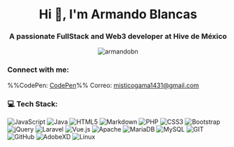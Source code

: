 <h1 align="center">Hi 👋, I'm Armando Blancas</h1>  
<h3 align="center">A passionate FullStack and Web3 developer at Hive de México</h3>  
  
<p align="center"> <img src="https://komarev.com/ghpvc/?username=armandobn&label=Profile%20views&color=0e75b6&style=flat" alt="armandobn" /> </p>  

<h3 align="left">Connect with me:</h3>  

%%CodePen: [CodePen](https://codepen.io/armandobn)%%
Correo: misticogama1431@gmail.com

### 💻 Tech Stack:
![JavaScript](https://img.shields.io/badge/javascript-%23323330.svg?style=for-the-badge&logo=javascript&logoColor=%23F7DF1E) 
![Java](https://img.shields.io/badge/java-%23ED8B00.svg?style=for-the-badge&logo=java&logoColor=white) 
![HTML5](https://img.shields.io/badge/html5-%23E34F26.svg?style=for-the-badge&logo=html5&logoColor=white) 
![Markdown](https://img.shields.io/badge/markdown-%23000000.svg?style=for-the-badge&logo=markdown&logoColor=white) 
![PHP](https://img.shields.io/badge/php-%23777BB4.svg?style=for-the-badge&logo=php&logoColor=white) 
![CSS3](https://img.shields.io/badge/css3-%231572B6.svg?style=for-the-badge&logo=css3&logoColor=white) 
![Bootstrap](https://img.shields.io/badge/bootstrap-%23563D7C.svg?style=for-the-badge&logo=bootstrap&logoColor=white) 
![jQuery](https://img.shields.io/badge/jquery-%230769AD.svg?style=for-the-badge&logo=jquery&logoColor=white) 
![Laravel](https://img.shields.io/badge/laravel-%23FF2D20.svg?style=for-the-badge&logo=laravel&logoColor=white) 
![Vue.js](https://img.shields.io/badge/vuejs-%2335495e.svg?style=for-the-badge&logo=vuedotjs&logoColor=%234FC08D) 
![Apache](https://img.shields.io/badge/apache-%23D42029.svg?style=for-the-badge&logo=apache&logoColor=white) 
![MariaDB](https://img.shields.io/badge/MariaDB-003545?style=for-the-badge&logo=mariadb&logoColor=white) 
![MySQL](https://img.shields.io/badge/mysql-%2300f.svg?style=for-the-badge&logo=mysql&logoColor=white)
![GIT](https://img.shields.io/badge/Git-%234FC08D.svg?style=for-the-badge&logo=Git&logoColor=#F05032)
![GitHub](https://img.shields.io/badge/GitHub-%23000000.svg?style=for-the-badge&logo=GitHub&logoColor=#181717)
![AdobeXD](https://img.shields.io/badge/AdobeXD-%23000000.svg?style=for-the-badge&logo=AdobeXD&logoColor=#FF61F6)
![Linux](https://img.shields.io/badge/Linux-%23323330.svg?style=for-the-badge&logo=Linux&logoColor=#FCC624)